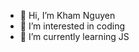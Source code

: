 - 👋 Hi, I’m Kham Nguyen
- 👀 I’m interested in coding
- 🌱 I’m currently learning JS

<!---
khamnguyen04042023/khamnguyen04042023 is a ✨ special ✨ repository because its `README.md` (this file) appears on your GitHub profile.
You can click the Preview link to take a look at your changes.
--->
